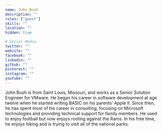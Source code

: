 ```yaml
---
name: John Bush
description: ""
roles: ["guest"]
skills: ""
location: ""
hidden: true

# Social Media
twitter: ""
website: ""
facebook: ""
linkedin: ""
github: ""
pinterest: ""
instagram: ""
youtube: ""
---
```

<!-- markdownlint-disable MD041-->
John Bush is from Saint Louis, Missouri, and works as a Senior Solution Engineer for VMware. He began his career in software development at age twelve when he started writing BASIC on his parents’ Apple II. Since then, he has spent most of his career in consulting, focusing on Microsoft technologies and providing technical support for family members. He used to enjoy football but now enjoys rooting against the Rams. In his free time, he enjoys hiking and is trying to visit all of the national parks.
<!--more-->
